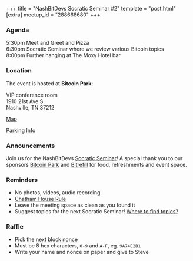 +++
title = "NashBitDevs Socratic Seminar #2"
template = "post.html"
[extra]
meetup_id = "288668680"
+++

### Agenda

5:30pm Meet and Greet and Pizza  
6:30pm Socratic Seminar where we review various Bitcoin topics   
8:00pm Further hanging at The Moxy Hotel bar  

### Location

The event is hosted at **Bitcoin Park**:

VIP conference room   
1910 21st Ave S  
Nashville, TN  37212  

[Map](https://www.google.com/maps/place/1910+21st+Ave+S,+Nashville,+TN+37212/@36.1347819,-86.8029863,17z/data=!3m1!4b1!4m5!3m4!1s0x8864669fea1ce71d:0xdc34986293b94f39!8m2!3d36.1347819!4d-86.8007923)  

[Parking Info](/about/bitcoinpark-parking)  

### Announcements

Join us for the NashBitDevs [Socratic Seminar](/about)! A special thank you to our 
sponsors [Bitcoin Park](https://bitcoinpark.co/) and [Bitrefill](https://bitrefill.com/)
for food, refreshments and event space.

### Reminders

   - No photos, videos, audio recording
   - [Chatham House Rule](https://www.chathamhouse.org/about-us/chatham-house-rule)
   - Leave the meeting space as clean as you found it
   - Suggest topics for the next Socratic Seminar! [Where to find topics?](/about/find-topics)

### Raffle

  - Pick the [next block nonce](https://mempool.space/mempool-block/0)
  - Must be 8 hex characters, `0-9` and `A-F`, eg. `9A74E2B1`
  - Write your name and nonce on paper and give to Steve

### Socratic Seminar

#### News and Events

  - [Bitcoin Park Events](https://www.meetup.com/bitcoinpark/events/)
  - [NashBitcoiners Events](https://www.meetup.com/nashbitcoiners/events/)
  - Replit bounty, [Submit your first PR to BDK or LDK](https://twitter.com/hhua_/status/1596206401730539520)

#### Network Stats

  - [mempool.space](https://mempool.space/)
  - [clarkmoody.com](https://bitcoin.clarkmoody.com/dashboard/)
  
#### New Work / Research

   - [Mutiny launch](https://twitter.com/benthecarman/status/1595395624010190850) built on BDK and LDK
   - [Bitcoin core development analysis](https://twitter.com/thomas_fahrer/status/1595578163446382593) by NYDIG
   - ["Contributing to Bitcoin - tips and tricks"](https://danielabrozzoni.com/posts/contributing_to_oss/) by [Daniela Brozzoni](https://twitter.com/danielabrozzoni)
   - The Chaincode Podcast: [Clara and Sergei – solving Lightning jamming](https://podcast.chaincode.com/2022/11/23/clara-sergei-lightning-jamming.html)
  
#### Bitcoin Projects

##### Bitcoin Core

 - Bitcoin Core [v24.0 release](https://github.com/bitcoin/bitcoin/blob/master/doc/release-notes/release-notes-24.0.md)
 - Bitcoin Core PR Review Club: [Bump unconfirmed ancestor transactions to target feerate](https://bitcoincore.reviews/26152-2)

#### Lightning Projects
     
##### Lightning Dev Kit

   - Key management with [LDK](https://lightningdevkit.org/key_management/#creating-a-unified-wallet) (and [BDK](https://bitcoindevkit.org))